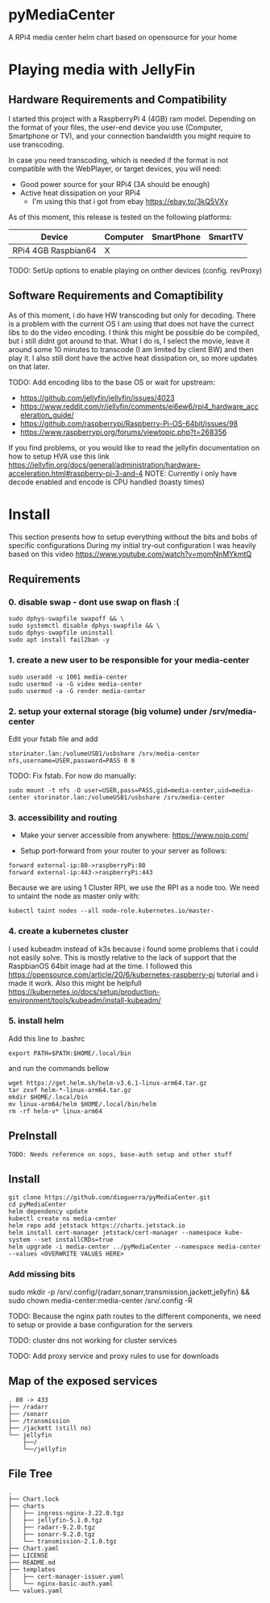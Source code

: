 # pyMediaCenter
A RPi4 media center helm chart based on opensource for your home


# Playing media with JellyFin
## Hardware Requirements and Compatibility
I started this project with a RaspberryPi 4 (4GB) ram model.
Depending on the format of your files, the user-end device you use (Computer, Smartphone or TV),
and your connection bandwidth you might require to use transcoding.

In case you need transcoding, which is needed if the format is not compatible with the WebPlayer,
or target devices, you will need:
* Good power source for your RPi4 (3A should be enough)
* Active heat dissipation on your RPi4
    * I'm using this that i got from ebay https://ebay.to/3kQ5VXy

As of this moment, this release is tested on the following platforms:

| Device              | Computer | SmartPhone | SmartTV |
|---------------------|----------|------------|---------|
| RPi4 4GB Raspbian64 |     X    |            |         |

TODO: SetUp options to enable playing on onther devices (config. revProxy)

## Software Requirements and Comaptibility
As of this moment, i do have HW transcoding but only for decoding.
There is a problem with the current OS I am using that does not have the currect libs to do the
video encoding. I think this might be possible do be compiled, but i still didnt got around to that.
What I do is, I select the movie, leave it around some 10 minutes to transcode (I am limited by
client BW) and then play it.
I also still dont have the active heat dissipation on, so more updates on that later.

TODO: Add encoding libs to the base OS or wait for upstream:
* https://github.com/jellyfin/jellyfin/issues/4023
* https://www.reddit.com/r/jellyfin/comments/ei6ew6/rpi4_hardware_acceleration_guide/
* https://github.com/raspberrypi/Raspberry-Pi-OS-64bit/issues/98
* https://www.raspberrypi.org/forums/viewtopic.php?t=268356

If you find problems, or you would like to read the jellyfin documentation on how to setup HVA use
this link https://jellyfin.org/docs/general/administration/hardware-acceleration.html#raspberry-pi-3-and-4
NOTE: Currently i only have decode enabled and encode is CPU handled (toasty times)


# Install
This section presents how to setup everything without the bits and bobs of specific configurations
During my initial try-out configuration I was heavily based on this video
https://www.youtube.com/watch?v=momNnMYkmtQ

## Requirements
### 0. disable swap - dont use swap on flash :(
```
sudo dphys-swapfile swapoff && \
sudo systemctl disable dphys-swapfile && \
sudo dphys-swapfile uninstall
sudo apt install fail2ban -y
```

### 1. create a new user to be responsible for your media-center
```
sudo useradd -u 1001 media-center
sudo usermod -a -G video media-center
sudo usermod -a -G render media-center
```

### 2. setup your external storage (big volume) under /srv/media-center
Edit your fstab file and add
```
storinator.lan:/volumeUSB1/usbshare /srv/media-center nfs,username=USER,password=PASS 0 0
```
TODO: Fix fstab. For now do manually:
```
sudo mount -t nfs -O user=USER,pass=PASS,gid=media-center,uid=media-center storinator.lan:/volumeUSB1/usbshare /srv/media-center
```

### 3. accessibility and routing
* Make your server accessible from anywhere:
https://www.noip.com/

* Setup port-forward from your router to your server as follows:
```
forward external-ip:80->raspberryPi:80
forward external-ip:443->raspberryPi:443
```

Because we are using 1 Cluster RPI, we use the RPI as a node too.
We need to untaint the node as master only with:
```
kubectl taint nodes --all node-role.kubernetes.io/master-
```

### 4. create a kubernetes cluster
I used kubeadm instead of k3s because i found some problems that i could not easily solve.
This is mostly relative to the lack of support that the RaspbianOS 64bit image had at the time.
I followed this https://opensource.com/article/20/6/kubernetes-raspberry-pi tutorial and i made it work.
Also this might be helpfull https://kubernetes.io/docs/setup/production-environment/tools/kubeadm/install-kubeadm/

### 5. install helm
Add this line to .bashrc
```
export PATH=$PATH:$HOME/.local/bin
```
and run the commands bellow
```
wget https://get.helm.sh/helm-v3.6.1-linux-arm64.tar.gz
tar zxvf helm-*-linux-arm64.tar.gz
mkdir $HOME/.local/bin
mv linux-arm64/helm $HOME/.local/bin/helm
rm -rf helm-v* linux-arm64
```

## PreInstall
```
TODO: Needs reference on sops, base-auth setup and other stuff
```

## Install
```
git clone https://github.com/dioguerra/pyMediaCenter.git
cd pyMediaCenter
helm dependency update
kubectl create ns media-center
helm repo add jetstack https://charts.jetstack.io
helm install cert-manager jetstack/cert-manager --namespace kube-system --set installCRDs=true
helm upgrade -i media-center ../pyMediaCenter --namespace media-center --values <OVERWRITE VALUES HERE>
```

### Add missing bits
sudo mkdir -p /srv/.config/{radarr,sonarr,transmission,jackett,jellyfin} && sudo chown media-center:media-center /srv/.config -R

TODO: Because the nginx path routes to the different components, we need to setup or provide a
base configuration for the servers

TODO: cluster dns not working for cluster services

TODO: Add proxy service and proxy rules to use for downloads

## Map of the exposed services
```
. 80 -> 433
├── /radarr
├── /sonarr
├── /transmission
├── /jackett (still no)
└── jellyfin
    ├──/
    └──/jellyfin
```

## File Tree
```
.
├── Chart.lock
├── charts
│   ├── ingress-nginx-3.22.0.tgz
│   ├── jellyfin-5.1.0.tgz
│   ├── radarr-9.2.0.tgz
│   ├── sonarr-9.2.0.tgz
│   └── transmission-2.1.0.tgz
├── Chart.yaml
├── LICENSE
├── README.md
├── templates
│   ├── cert-manager-issuer.yaml
│   └── nginx-basic-auth.yaml
└── values.yaml
```
